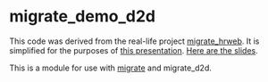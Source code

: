 migrate_demo_d2d
================

This code was derived from the real-life project [migrate_hrweb](https://github.com/ucb-ist-drupal/migrate_hrweb). It is simplified for the purposes of [this presentation](http://2013.badcamp.net/sessions/migrate-v2-mojo-and-practical-examples). [Here are the slides](https://www.dropbox.com/s/ml9r92rn1pn2fdz/Migrate%20Mojo.pptx).

This is a module for use with [migrate](https://drupal.org/project/migrate) and migrate_d2d.


